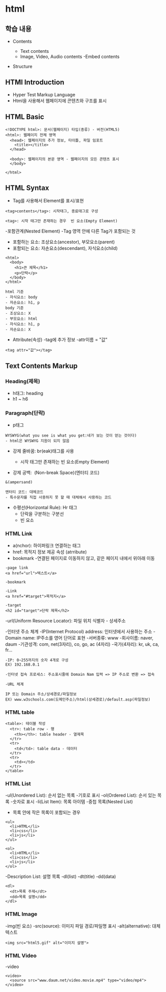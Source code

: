 # html

## 학습 내용

- Contents

  - Text contents
  - Image, Video, Audio contents
    -Embed contents

- Structure

## HTMl Introduction

- Hyper Test Markup Language
- Html을 사용해서 웹페이지에 콘텐츠와 구조를 표시

## HTML Basic

```
<!DOCTYPE html>: 문서(웹페이지) 타입(종류) - 버전(HTML5)
<html>: 웹페이지 전체 영역
  <head>: 웹페이지의 추가 정보, 타이틀, 파일 임포트
    <title></title>
  </head>

  <body>: 웹페이지의 본문 영역 - 웹페이지의 모든 콘텐츠 표시
  </body>

</html>
```

## HTML Syntax

- Tag를 사용해서 Element를 표시/표현

```
<tag>contents</tag>: 시작태그, 종료태그로 구성

<tag>: 시작 태그만 존재하는 경우  빈 요소(Empty Element)
```

-포함관계(Nested Element)
-Tag 영역 안에 다른 Tag가 포함되는 것

- 포함하는 요소: 조상요소(ancestor), 부모요소(parent)
- 포함되는 요소: 자손요소(descendant), 자식요소(child)

```
<html>
  <body>
    <h1>큰 제목</h1>
    <p>단락</p>
  </body>
</html>

html 기준
- 자식요소: body
- 자손요소: h1, p
body 기준
- 조상요소: X
- 부모요소: html
- 자식요소: h1, p
- 자손요소: X
```

- Attribute(속성)
  -tag에 추가 정보
  -attr이름 = "값"

```
<tag attr="값"></tag>
```

## Text Contents Markup

### Heading(제목)

- h태그: heading
- h1 ~ h6

### Paragraph(단락)

- p태그

```
WYSWYG(what you see is what you get:네가 보는 것이 얻는 것이다)
- html은 WYSWYG 지원이 되지 않음
```

- 강제 줄바꿈: br(eak)태그를 사용

  - 시작 태그만 존재하는 빈 요소(Empty Element)

- 강제 공백: &nbsp;(Non-break Space)(엔터티 코드)

```
&(ampersand)

엔터티 코드: 대체코드
- 특수문자를 직접 사용하지 못 할 때 대체해서 사용하는 코드
```

- 수평선(Horizontal Rule): Hr 태그
  - 단락을 구분하는 구분선
  - 빈 요소

### HTML Link

- a(nchor): 하이퍼링크 연결하는 태그
- href: 목적지 정보 제공 속성 (atrribute)
- bookmark -연결된 페이지로 이동하지 않고, 같은 페이지 내에서 위아래 이동

```
-page link
<a href="url">텍스트</a>

-bookmark

-Link
<a href="#target">목적지</a>

-target
<h2 id="target">단락 제목</h2>

```

-url(Uniform Resource Locator): 파일 위치 식별자 - 상세주소

-인터넷 주소 체계
-IP(Internet Protocol) address: 인터넷에서 사용하는 주소
-Domain name: IP주소를 영어 단어로 표현 
-서버종류: www 
-회사이름: naver, daum 
-기관성격: com, net(3자리), co, go, ac (4자리) -국가(4자리): kr, uk, ca, fr...

```
-IP: 0~255까지의 숫자 4개로 구성
EX) 192.168.0.1

-인터넷 접속 프로세스: 주소표시줄에 Domain Nam 입력 => IP 주소로 변환 => 접속

-URL 체계

IP 또는 Domain 주소/상세경로/파일정보
EX) www.w3schools.com(도메인주소)/html(상세경로)/default.asp(파일정보)
```

### HTML table

```
<table>: 테이블 작성
  <tr>: table row - 행
    <th></th>: table header - 열제목
  </tr>
  <tr>
    <td</td>: table data - 데이터
  </tr>
  <tr>
    <td></td>
  </tr>
</table>
```

### HTML List

-ul(Unordered List): 순서 없는 목록
  -기호로 표시
-ol(Ordered List): 순서 있는 목록
  -숫자로 표시
-li(List Item): 목록 아이템
-중첩 목록(Nested List)
  - 목록 안에 작은 목록이 포함되는 경우

```
<ul>
  <li>HTML</li>
  <li>css</li>
  <li>js</li>
</ul>

<ol>
  <li>HTML</li>
  <li>css</li>
  <li>js</li>
</ol>
```

-Description List: 설명 목록
  -dl(list)
  -dt(title)
  -dd(data)

```
<dl>
  <dt>목록 주제</dt>
  <dd>목록 설명</dd>
</dl>
```

### HTML Image

-img(빈 요소)
-src(source): 이미지 파일 경로/파일명 표시
-alt(alternative): 대체 텍스트

```
<img src="html5.gif" alt="이미지 설명">
```

### HTML Video

-video

```
<video>
  <source src="www.daum.net/video.movie.mp4" type="video/mp4">
</video>
```